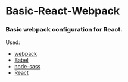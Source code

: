 # Basic-React-Webpack
### Basic webpack configuration for React.

Used:
* [webpack](https://webpack.js.org/)
* [Babel](https://babeljs.io/)
* [node-sass](https://github.com/sass/node-sass)
* [React](https://reactjs.org/)
